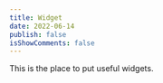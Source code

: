 ```yaml
---
title: Widget
date: 2022-06-14
publish: false
isShowComments: false
---
```


This is the place to put useful widgets.